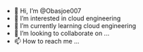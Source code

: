- 👋 Hi, I’m @Obasjoe007
- 👀 I’m interested in cloud engineering
- 🌱 I’m currently learning cloud engineering
- 💞️ I’m looking to collaborate on ...
- 📫 How to reach me ...

<!---
Obasjoe007/Obasjoe007 is a ✨ special ✨ repository because its `README.md` (this file) appears on your GitHub profile.
You can click the Preview link to take a look at your changes.
--->
